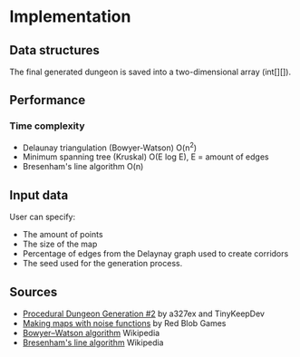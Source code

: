 # Implementation

## Data structures

The final generated dungeon is saved into a two-dimensional array (int[][]).

## Performance

### Time complexity

- Delaunay triangulation (Bowyer-Watson) O(n<sup>2</sup>)
- Minimum spanning tree (Kruskal) O(E log E), E = amount of edges
- Bresenham's line algorithm O(n)


## Input data

User can specify:
- The amount of points
- The size of the map
- Percentage of edges from the Delaynay graph used to create corridors
- The seed used for the generation process.


## Sources

- [Procedural Dungeon Generation #2](https://github.com/a327ex/blog/issues/7) by a327ex and TinyKeepDev
- [Making maps with noise functions](https://www.redblobgames.com/maps/terrain-from-noise/) by Red Blob Games
- [Bowyer–Watson algorithm](https://en.wikipedia.org/wiki/Bowyer%E2%80%93Watson_algorithm) Wikipedia
- [Bresenham's line algorithm](https://en.wikipedia.org/wiki/Bresenham%27s_line_algorithm) Wikipedia